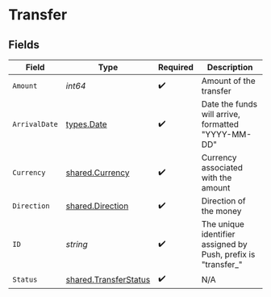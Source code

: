 # Transfer


## Fields

| Field                                                                 | Type                                                                  | Required                                                              | Description                                                           |
| --------------------------------------------------------------------- | --------------------------------------------------------------------- | --------------------------------------------------------------------- | --------------------------------------------------------------------- |
| `Amount`                                                              | *int64*                                                               | :heavy_check_mark:                                                    | Amount of the transfer                                                |
| `ArrivalDate`                                                         | [types.Date](../../types/date.md)                                     | :heavy_check_mark:                                                    | Date the funds will arrive, formatted "YYYY-MM-DD"                    |
| `Currency`                                                            | [shared.Currency](../../../pkg/models/shared/currency.md)             | :heavy_check_mark:                                                    | Currency associated with the amount                                   |
| `Direction`                                                           | [shared.Direction](../../../pkg/models/shared/direction.md)           | :heavy_check_mark:                                                    | Direction of the money                                                |
| `ID`                                                                  | *string*                                                              | :heavy_check_mark:                                                    | The unique identifier assigned by Push, prefix is "transfer_"         |
| `Status`                                                              | [shared.TransferStatus](../../../pkg/models/shared/transferstatus.md) | :heavy_check_mark:                                                    | N/A                                                                   |